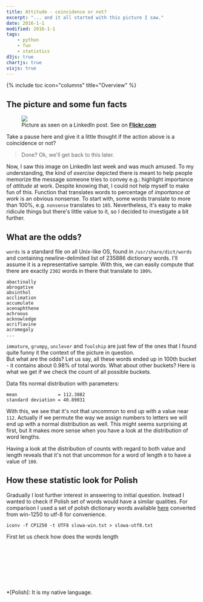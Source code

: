 ```yaml
---
title: Attitude - coincidence or not?
excerpt: "... and it all started with this picture I saw."
date: 2016-1-1
modified: 2016-1-1
tags:
    - python
    - fun
    - statistics
d3js: true
chartjs: true
visjs: true
---
```


{% include toc icon="columns" title="Overview" %}

## The picture and some fun facts

<figure class="grayscale-image-wrap">
	<a href="https://farm2.staticflickr.com/1558/23945710782_d757fa6fa7_o.jpg"><img src="https://farm2.staticflickr.com/1558/23945710782_e0d97e2a38_b.jpg"></a>
	<figcaption>
        Picture as seen on a LinkedIn post. See on
        <a href="https://www.flickr.com/photos/126937514@N03/23945710782/in/album-72157662960145625/" target="blank" title="Picture as seen on a LinkedIn post.">
            <b>Flickr.com</b>
        </a>
    </figcaption>
</figure>

Take a pause here and give it a little thought if the action above is a
coincidence or not?

> Done? Ok, we'll get back to this later.

Now, I saw this image on LinkedIn last week and was much amused. To my
understanding, the kind of _exercise_ depicted there is meant to help people
memorize the message someone tries to convey e.g.: highlight importance of
_attitude_ at work. Despite knowing that, I could not help myself to make fun
of this. Function that translates words to percentage of _importance at work_
is an obvious nonsense. To start
with, some words translate to more than 100%, e.g. `nonsense` translates to
`105`. Nevertheless, it's easy to make ridicule things but there's little value
to it, so I decided to investigate a bit further.

## What are the odds?

`words` is a standard file on all Unix-like OS, found in `/usr/share/dict/words`
and containing newline-delimited list of 235886 dictionary words. I'll assume
it is a representative sample. With this, we can easily compute that there are
exactly `2302` words in there that translate to `100%`.

    abactinally
    abrogative
    absinthol
    acclimation
    accumulate
    acenaphthene
    achroous
    acknowledge
    acriflavine
    acromegaly
    ...

`immature`, `grumpy`, `unclever` and `foolship` are just few of the ones that
I found quite funny it the context of the picture in question.  
But what are the odds? Let us say, all these words ended up in 100th bucket - it
contains about 0.98% of total words. What about other buckets? Here is what we
get if we check the count of all possible buckets.

<center id="chart01"></center>

Data fits normal distribution with parameters:

    mean               = 112.3882
    standard deviation = 40.89031

With this, we see that it's not that uncommon to end up with a value near `112`.
Actually if we permute the way we assign numbers to letters we will end up with
a normal distribution as well. This might seems surprising at first, but it
makes more sense when you have a look at the distribution of word lengths.

<center id="chart02"></center>

Having a look at the distribution of counts with regard to both value and
length reveals that it's not that uncommon for a word of length `8` to have a
value of `100`.

<center id="chart03"></center>

## How these statistic look for Polish

Gradually I lost further interest in answering to initial question. Instead I
wanted to check if Polish set of words would have a similar qualities. For
comparison I used a set of polish dictionary words available
[here](http://sjp.pl/slownik/growy/) converted from win-1250 to utf-8 for
convenience.


    iconv -f CP1250 -t UTF8 slowa-win.txt > slowa-utf8.txt

First let us check how does the words length

<center id="chart04"></center>
<br>
<br>
<center id="chart05"></center>
<br>
<br>
<center id="chart06"></center>
<br>
<br>
<center id="chart07"></center>

<script>
appendCanvas(
    "chart01",
    "Count of words grouped by value calculated from the given formula.",
    function(title, holder, canvas, ctx) {
        d3.tsv("/assets/dsv/0001-value-count-stats-en.tsv", function(tsv) {

            var data = {
                labels : [],
                datasets: [
                    {
                        label       : title,
                        fillColor   : "rgba(220,220,220,0.2)",
                        strokeColor : "rgba(220,220,220,1)",
                        pointColor  : "rgba(220,220,220,1)",
                        pointStrokeColor     : "#fff",
                        pointHighlightFill   : "#fff",
                        pointHighlightStroke : "rgba(220,220,220,1)",
                        data : []
                    }
                ]
                };

            var options = {
                responsive : true,
                barStrokeWidth : 1,
                barValueSpacing : 0,
                barDatasetSpacing : 0
            };

            tsv.forEach(function(d) {
                if (+d.Value % 30 == 0) {
                    data.labels.push(d.Value);
                } else {
                    data.labels.push("");
                }
                data.datasets[0].data.push(+d.Count);
            });
            new Chart(ctx, { type: 'bar', data: data, options: options });
        });
    });

appendCanvas(
    "chart02",
    "Words length distribution.",
    function(title, holder, canvas, ctx) {
        d3.csv("/assets/dsv/0002-word_length-count-stats-en.csv", function(csv) {

            var data = {
                labels : [],
                datasets: [
                    {
                        label       : title,
                        fillColor   : "rgba(220,220,220,0.8)",
                        strokeColor : "rgba(220,220,220,1)",
                        pointColor  : "rgba(220,220,220,1)",
                        pointStrokeColor     : "#fff",
                        pointHighlightFill   : "#fff",
                        pointHighlightStroke : "rgba(220,220,220,1)",
                        data : []
                    }
                ]
                };

            var options = {
                responsive : true,
                barStrokeWidth : 1,
                barValueSpacing : 3,
                barDatasetSpacing : 0
            };

            csv.forEach(function(d) {
                data.labels.push(d["Word Length"]);
                data.datasets[0].data.push(+d.Count);
            });
            new Chart(ctx, { type: 'bar', data: data, options: options });
        });
    });

appendCanvas(
    "chart03",
    "Words Length/Value/Count.",
    function(title, holder, canvas, ctx) {
        d3.csv("/assets/dsv/0003-words_length-value-count-stats-en.csv", function(csv) {

            var data = {
                labels : [],
                datasets: []
                };

            var options = {
                responsive : true,
                showTooltips : false,
                pointDot : false,
                datasetStroke : true,
                datasetStrokeWidth : 1,
                datasetFill : true

            };

            var columns = []

            for(i = 1; i < 20; i++){
                var c = Math.floor(((i % 19 + 1)/20.0) * 255.0);
                var color = "rgba(" + c + "," + c + "," + c + ",1.0)";
                data.datasets[i-1] =
                    {
                    label       : "Words of length " + i,
                    strokeColor : "rgba(0,0,0,.5)",
                    fillColor : color,
                    data : []
                    }
                columns[i-1] = "Col" + i
            };

            var value = 0;
            csv.forEach(function(d) {
                value++;
                if (value % 20 == 0){
                    data.labels.push(value);
                } else {
                    data.labels.push("");
                }
                for(i = 0; i < 19; i++){
                    data.datasets[i].data.push(+d[columns[i]]);
                }
            });
            new Chart(ctx, { type: 'bar', data: data, options: options });
        });
    });

appendCanvas(
    "chart04",
    "Words Length Distribution in Polish word set.",
    function(title, holder, canvas, ctx) {
        d3.csv("/assets/dsv/0004-words_length-count-stats-pl.csv", function(csv) {

            var data = {
                labels : [],
                datasets: [
                    {
                        label       : title,
                        fillColor   : "rgba(220,220,220,0.8)",
                        strokeColor : "rgba(220,220,220,1)",
                        pointColor  : "rgba(220,220,220,1)",
                        pointStrokeColor     : "#fff",
                        pointHighlightFill   : "#fff",
                        pointHighlightStroke : "rgba(220,220,220,1)",
                        data : []
                    }
                ]
                };

            var options = {
                responsive : true,
                barStrokeWidth : 1,
                barValueSpacing : 3,
                barDatasetSpacing : 0
            };

            csv.forEach(function(d) {
                data.labels.push(d.Length);
                data.datasets[0].data.push(+d.Count);
            });
            new Chart(ctx, { type: 'bar', data: data, options: options });
        });
    });

appendCanvas(
    "chart05",
    "Comparison of character count in PL and EN word sets.",
    function(title, holder, canvas, ctx) {
        d3.tsv("/assets/dsv/0005-char-stat-pl-en.tsv", function(tsv) {
            canvas.style({heigth: "500px"})
            var data = {
                labels : [],
                datasets: [
                    {
                        label       : "Polish",
                        fillColor: "rgba(151,187,205,0.5)",
                        strokeColor: "rgba(151,187,205,.4)",
                        data : []
                    },
                    {
                        label       : "English",
                        fillColor: "rgba(240,220,220,0.5)",
                        strokeColor: "rgba(220,220,220,.4)",
                        data : []
                    }
                ]
                };

            var options = {
                responsive : true,
                showTooltips: false,
                scaleOverride: true,
                scaleSteps: 6,
                scaleStepWidth: 0.02,
                scaleStartValue: 0.0,
                pointDot: false,
                scaleIntegersOnly: false,
                scaleShowLabels: true,
                scaleLabel: "<%=value*100%>\%"
            };

            tsv.forEach(function(d) {
                procPL = +d.procPL;
                procEN = +d.procEN;
                threshold = .04;
                if(procPL > threshold || procEN > threshold){
                    data.labels.push(d.char);
                    data.datasets[0].data.push(procPL);
                    data.datasets[1].data.push(procEN);
                }
            });

            var chart = new Chart(ctx, { type: 'radar', data: data, options: options });
            var legend = chart.generateLegend();
            var em = holder.select("em");
            em.append("br")
            em.append("span").text("Only characters occuring > 5%.");
            em.append("div").classed("chart-legend", true).html(legend);
            em.selectAll("li").style({display: "inline-block", padding: "5px"});
        });
    });

appendCanvas(
    "chart06",
    "Words Value Distribution in Polish word set.",
    function(title, holder, canvas, ctx) {
        d3.csv("/assets/dsv/0006-value-count-stats-pl.csv", function(csv) {

            var data = {
                labels : [],
                datasets: [
                    {
                        label       : title,
                        fillColor   : "rgba(220,220,220,0.8)",
                        strokeColor : "rgba(220,220,220,1)",
                        pointColor  : "rgba(220,220,220,1)",
                        pointStrokeColor     : "#fff",
                        pointHighlightFill   : "#fff",
                        pointHighlightStroke : "rgba(220,220,220,1)",
                        data : []
                    }
                ]
                };

            var options = {
                responsive : true,
                barStrokeWidth : 1,
                barValueSpacing : 0,
                barDatasetSpacing : 0
            };

            csv.forEach(function(d) {
                if (+d.Value % 30 == 0) {
                    data.labels.push(d.Value);
                } else {
                    data.labels.push("");
                }
                data.datasets[0].data.push(+d.Count);
            });
            new Chart(ctx, { type: 'bar', data: data, options: options });
        });
    });

appendCanvas(
    "chart07",
    "Words Length/Value/Count in Polish word set.",
    function(title, holder, canvas, ctx) {
        d3.csv("/assets/dsv/0007-words_length-value-count-stats-pl.csv", function(csv) {

            var data = {
                labels : [],
                datasets: []
                };

            var options = {
                responsive : true,
                showTooltips : false,
                pointDot : false,
                datasetStroke : true,
                datasetStrokeWidth : 1,
                datasetFill : true
            };

            var columns = []

            for(i = 1; i < 16; i++){
                var c = Math.floor(((i % 16 )/19.0) * 255.0);
                var color = "rgba(" + c + "," + c + "," + c + ",1.0)";
                data.datasets[i-1] =
                    {
                    label       : "Words of length " + i,
                    strokeColor : "rgba(0,0,0,.5)",
                    fillColor : color,
                    data : []
                    }
                columns[i-1] = "Col" + i
            };

            var value = 0;
            csv.forEach(function(d) {
                value++;
                if (value % 15 == 0){
                    data.labels.push(value);
                } else {
                    data.labels.push("");
                }
                for(i = 0; i < 15; i++){
                    data.datasets[i].data.push(+d[columns[i]]);
                }
            });
            new Chart(ctx, { type: 'bar', data: data, options: options });
        });
    });
</script>

*[Polish]: It is my native language.
